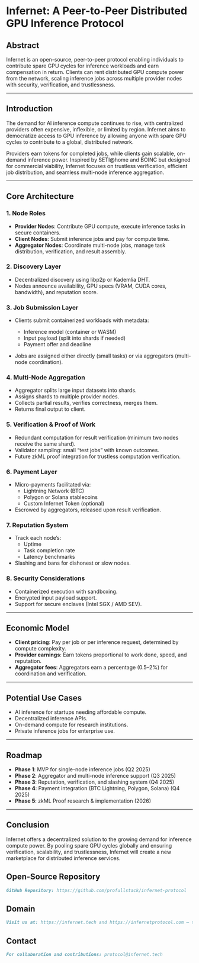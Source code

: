 # Infernet: A Peer-to-Peer Distributed GPU Inference Protocol

## Abstract
Infernet is an open-source, peer-to-peer protocol enabling individuals to contribute spare GPU cycles for inference workloads and earn compensation in return. Clients can rent distributed GPU compute power from the network, scaling inference jobs across multiple provider nodes with security, verification, and trustlessness.

---

## Introduction
The demand for AI inference compute continues to rise, with centralized providers often expensive, inflexible, or limited by region. Infernet aims to democratize access to GPU inference by allowing anyone with spare GPU cycles to contribute to a global, distributed network.

Providers earn tokens for completed jobs, while clients gain scalable, on-demand inference power. Inspired by SETI@home and BOINC but designed for commercial viability, Infernet focuses on trustless verification, efficient job distribution, and seamless multi-node inference aggregation.

---

## Core Architecture

### 1. Node Roles
- **Provider Nodes**: Contribute GPU compute, execute inference tasks in secure containers.
- **Client Nodes**: Submit inference jobs and pay for compute time.
- **Aggregator Nodes**: Coordinate multi-node jobs, manage task distribution, verification, and result assembly.

### 2. Discovery Layer
- Decentralized discovery using libp2p or Kademlia DHT.
- Nodes announce availability, GPU specs (VRAM, CUDA cores, bandwidth), and reputation score.

### 3. Job Submission Layer
- Clients submit containerized workloads with metadata:
  - Inference model (container or WASM)
  - Input payload (split into shards if needed)
  - Payment offer and deadline

- Jobs are assigned either directly (small tasks) or via aggregators (multi-node coordination).

### 4. Multi-Node Aggregation
- Aggregator splits large input datasets into shards.
- Assigns shards to multiple provider nodes.
- Collects partial results, verifies correctness, merges them.
- Returns final output to client.

### 5. Verification & Proof of Work
- Redundant computation for result verification (minimum two nodes receive the same shard).
- Validator sampling: small “test jobs” with known outcomes.
- Future zkML proof integration for trustless computation verification.

### 6. Payment Layer
- Micro-payments facilitated via:
  - Lightning Network (BTC)
  - Polygon or Solana stablecoins
  - Custom Infernet Token (optional)
- Escrowed by aggregators, released upon result verification.

### 7. Reputation System
- Track each node’s:
  - Uptime
  - Task completion rate
  - Latency benchmarks
- Slashing and bans for dishonest or slow nodes.

### 8. Security Considerations
- Containerized execution with sandboxing.
- Encrypted input payload support.
- Support for secure enclaves (Intel SGX / AMD SEV).

---

## Economic Model
- **Client pricing**: Pay per job or per inference request, determined by compute complexity.
- **Provider earnings**: Earn tokens proportional to work done, speed, and reputation.
- **Aggregator fees**: Aggregators earn a percentage (0.5–2%) for coordination and verification.

---

## Potential Use Cases
- AI inference for startups needing affordable compute.
- Decentralized inference APIs.
- On-demand compute for research institutions.
- Private inference jobs for enterprise use.

---

## Roadmap
- **Phase 1**: MVP for single-node inference jobs (Q2 2025)
- **Phase 2**: Aggregator and multi-node inference support (Q3 2025)
- **Phase 3**: Reputation, verification, and slashing system (Q4 2025)
- **Phase 4**: Payment integration (BTC Lightning, Polygon, Solana) (Q4 2025)
- **Phase 5**: zkML Proof research & implementation (2026)

---

## Conclusion
Infernet offers a decentralized solution to the growing demand for inference compute power. By pooling spare GPU cycles globally and ensuring verification, scalability, and trustlessness, Infernet will create a new marketplace for distributed inference services.

## Open-Source Repository
```markdown
GitHub Repository: https://github.com/profullstack/infernet-protocol
```

## Domain
```markdown
Visit us at: https://infernet.tech and https://infernetprotocol.com — these domains will soon redirect to the official repository.
```

## Contact
```markdown
For collaboration and contributions: protocol@infernet.tech
```

